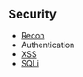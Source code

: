 ## Security

* [Recon](https://aruzal.github.io/security/recon)
* Authentication
* [XSS](https://aruzal.github.io/security/xss)
* [SQLi](https://aruzal.github.io/security/sqli)

